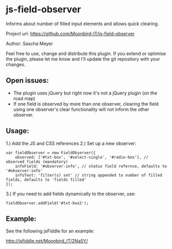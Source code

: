 js-field-observer
=================

Informs about number of filled input elements and allows quick clearing.

Project url: https://github.com/Moonbird-IT/js-field-observer

Author: Sascha Meyer

Feel free to use, change and distribute this plugin. If you extend or optimise the plugin, please let me know and I'll update the git repository with your changes.

Open issues:
---------------
* The plugin uses jQuery but right now it's not a jQuery plugin (on the road map)
* If one field is observed by more than one observer, clearing the field using one observer's clear functionality will not inform the other observer.

Usage:
---------------
1.) Add the JS and CSS references
2.) Set up a new observer:

    var fieldObserver = new FieldObserver({
        observed: ['#txt-box', '#select-single', '#radio-box'], // observed fields (mandatory)
        infoField: '#observer-info', // status field refernce, defaults to '#observer-info'
        infoText: 'filter(s) set' // string appended to number of filled fields, defaults to 'fields filled'
    });
    
3.) If you need to add fields dynamically to the observer, use:
    
    fieldObserver.addField('#txt-box2');
    
Example:
---------------
See the following jsFiddle for an example:

http://jsfiddle.net/Moonbird_IT/2Na5Y/



